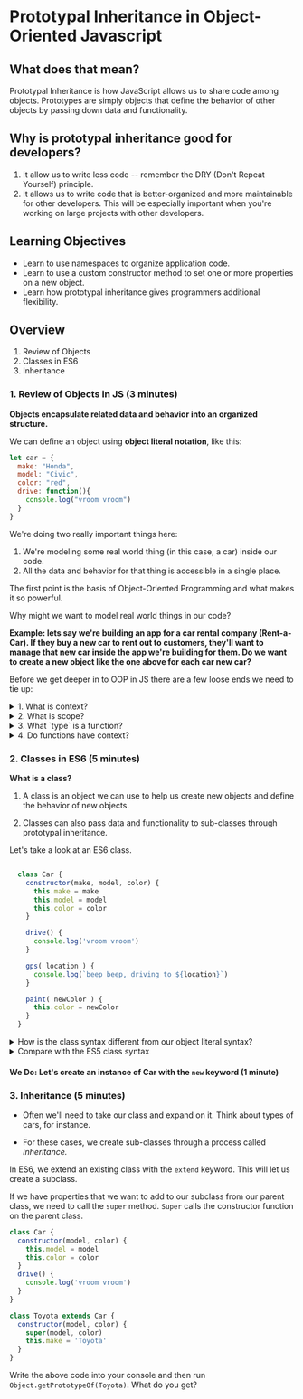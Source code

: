# Prototypal Inheritance in Object-Oriented Javascript

## What does that mean?

Prototypal Inheritance is how JavaScript allows us to share code among objects. Prototypes are simply objects that define the behavior of other objects by passing down data and functionality.

## Why is prototypal inheritance good for developers?

1) It allow us to write less code -- remember the DRY (Don't Repeat Yourself) principle.
2) It allows us to write code that is better-organized and more maintainable for other developers.
This will be especially important when you're working on large projects with other developers.

## Learning Objectives
- Learn to use namespaces to organize application code.
- Learn to use a custom constructor method to set one or more properties on a new object.
- Learn how prototypal inheritance gives programmers additional flexibility.

## Overview
1. Review of Objects
2. Classes in ES6
3. Inheritance

### 1. Review of Objects in JS (3 minutes)

**Objects encapsulate related data and behavior into an organized structure.**

We can define an object using **object literal notation**, like this:

```js
let car = {
  make: "Honda",
  model: "Civic",
  color: "red",
  drive: function(){
    console.log("vroom vroom")
  }
}
```
We're doing two really important things here:

  1. We're modeling some real world thing (in this case, a car) inside our code.
  2. All the data and behavior for that thing is accessible in a single place.

The first point is the basis of Object-Oriented Programming and what makes it so powerful.

Why might we want to model real world things in our code?

__Example: lets say we're building an app for a car rental company (Rent-a-Car). If they buy a new car to rent out to customers, they'll want to manage that new car inside the app we're building for them. Do we want to create a new object like the one above for each car new car?__

Before we get deeper in to OOP in JS there are a few loose ends we need to tie up:

<details>
    <summary>1. What is context?</summary>

    A reference (through `this`) to the object that owns the currently executing code.
</details>
<details>
    <summary>2. What is scope?</summary>

    Where variables are accessible during function invocation.
</details>
<details>
    <summary>3. What `type` is a function?</summary>

    Well it's a function, but a function is a type of object!
</details>
<details>
    <summary>4. Do functions have context?</summary>

    They do!
</details>

### 2. Classes in ES6 (5 minutes)

**What is a class?**

1) A class is an object we can use to help us create new objects and define the behavior of new objects.

2) Classes can also pass data and functionality to sub-classes through prototypal inheritance.

Let's take a look at an ES6 class.

```js

  class Car {
    constructor(make, model, color) {
      this.make = make
      this.model = model
      this.color = color
    }

    drive() {
      console.log('vroom vroom')
    }

    gps( location ) {
      console.log(`beep beep, driving to ${location}`)
    }

    paint( newColor ) {
      this.color = newColor
    }
  }
```

<details>
  <summary>How is the class syntax different from our object literal syntax?</summary>


  1) The capitalized variable name.

  2) The constructor method. This method is called when a new instance of the class is instantiated.

  3) Also, notice the use of ```this```. We'll discuss ```this``` in much greater detail later.

</details>

<details>
  <summary>Compare with the ES5 class syntax</summary>

  ```js
  function Car(make, model, color) {
    this.make = make;
    this.model = model;
    this.color = color;
    this.drive = () => console.log('vroom vroom');
    this.gps = location => console.log(`driving to ${location}`);
    this.paint = newColor => (this.color = newColor);
  }
  ```
</details>

#### We Do: Let's create an instance of Car with the ```new``` keyword (1 minute)

### 3. Inheritance (5 minutes)

- Often we'll need to take our class and expand on it. Think about types of cars, for instance.

- For these cases, we create sub-classes through a process called *inheritance.*

In ES6, we extend an existing class with the `extend` keyword. This will let us create a subclass.

If we have properties that we want to add to our subclass from our parent class, we need to call the `super` method. `Super` calls the constructor function on the parent class.

```js
class Car {
  constructor(model, color) {
    this.model = model
    this.color = color
  }
  drive() {
    console.log('vroom vroom')
  }
}

class Toyota extends Car {
  constructor(model, color) {
    super(model, color)
    this.make = 'Toyota'
  }
}
```

Write the above code into your console and then run ```Object.getPrototypeOf(Toyota)```.
What do you get?
